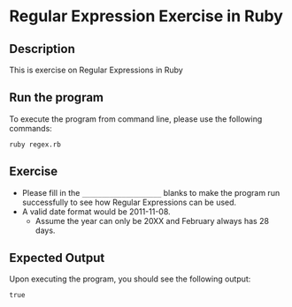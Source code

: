 # Regular Expression Exercise in Ruby

## Description
This is exercise on Regular Expressions in Ruby

## Run the program
To execute the program from command line, please use the following commands:

```
ruby regex.rb
```

## Exercise
* Please fill in the `____________________`  blanks to make the program run successfully to see how Regular
Expressions can be used.
* A valid date format would be 2011-11-08.
  * Assume the year can only be 20XX and February always has 28 days.

## Expected Output
Upon executing the program, you should see the following output:

```
true
```
